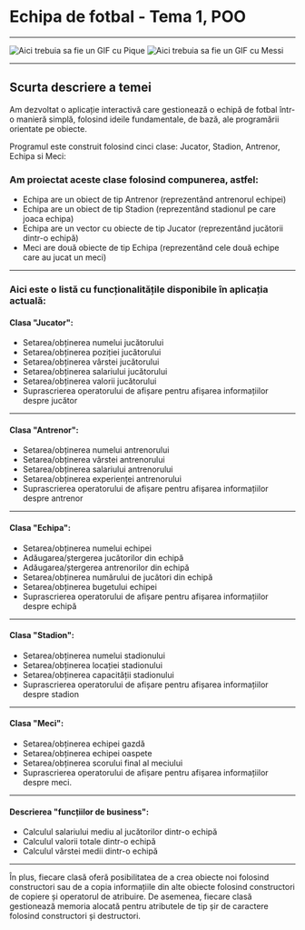 # Echipa de fotbal - Tema 1, POO
<hr>

![Aici trebuia sa fie un GIF cu Pique](https://media.tenor.com/OPVgBaJsXUgAAAAd/barça-pique.gif)
![Aici trebuia sa fie un GIF cu Messi](https://github.com/Yanis3Pique/Tema1---POO/blob/d074ce28b29489f7752b12f39a1915f9bec9f8e9/ezgif.com-resize.gif)
<hr>

## Scurta descriere a temei
Am dezvoltat o aplicație interactivă care gestionează o echipă de fotbal într-o manieră simplă, folosind ideile fundamentale, de bază, ale programării orientate pe obiecte.

Programul este construit folosind cinci clase: Jucator, Stadion, Antrenor, Echipa si Meci:

### Am proiectat aceste clase folosind compunerea, astfel:

- Echipa are un obiect de tip Antrenor (reprezentând antrenorul echipei)
- Echipa are un obiect de tip Stadion (reprezentând stadionul pe care joaca echipa)
- Echipa are un vector cu obiecte de tip Jucator (reprezentând jucătorii dintr-o echipă)
- Meci are două obiecte de tip Echipa (reprezentând cele două echipe care au jucat un meci)

<hr>

### Aici este o listă cu funcționalitățile disponibile în aplicația actuală:

#### Clasa "Jucator":

- Setarea/obținerea numelui jucătorului
- Setarea/obținerea poziției jucătorului
- Setarea/obținerea vârstei jucătorului
- Setarea/obținerea salariului jucătorului
- Setarea/obținerea valorii jucătorului
- Suprascrierea operatorului de afișare pentru afișarea informațiilor despre jucător
<hr>

#### Clasa "Antrenor":

- Setarea/obținerea numelui antrenorului
- Setarea/obținerea vârstei antrenorului
- Setarea/obținerea salariului antrenorului
- Setarea/obținerea experienței antrenorului
- Suprascrierea operatorului de afișare pentru afișarea informațiilor despre antrenor
<hr>

#### Clasa "Echipa":

- Setarea/obținerea numelui echipei
- Adăugarea/ștergerea jucătorilor din echipă
- Adăugarea/ștergerea antrenorilor din echipă
- Setarea/obținerea numărului de jucători din echipă
- Setarea/obținerea bugetului echipei
- Suprascrierea operatorului de afișare pentru afișarea informațiilor despre echipă
<hr>

#### Clasa "Stadion":

- Setarea/obținerea numelui stadionului
- Setarea/obținerea locației stadionului
- Setarea/obținerea capacității stadionului
- Suprascrierea operatorului de afișare pentru afișarea informațiilor despre stadion
<hr>

#### Clasa "Meci":

- Setarea/obținerea echipei gazdă
- Setarea/obținerea echipei oaspete
- Setarea/obținerea scorului final al meciului
- Suprascrierea operatorului de afișare pentru afișarea informațiilor despre meci.
<hr>

#### Descrierea "funcțiilor de business":
- Calculul salariului mediu al jucătorilor dintr-o echipă
- Calculul valorii totale dintr-o echipă
- Calculul vârstei medii dintr-o echipă
<hr>

În plus, fiecare clasă oferă posibilitatea de a crea obiecte noi folosind constructori sau de a copia informațiile din alte obiecte folosind constructori de copiere și operatorul de atribuire. De asemenea, fiecare clasă gestionează memoria alocată pentru atributele de tip șir de caractere folosind constructori și destructori.